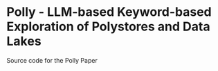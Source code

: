 # Polly - LLM-based Keyword-based Exploration of Polystores and Data Lakes

Source code for the Polly Paper
